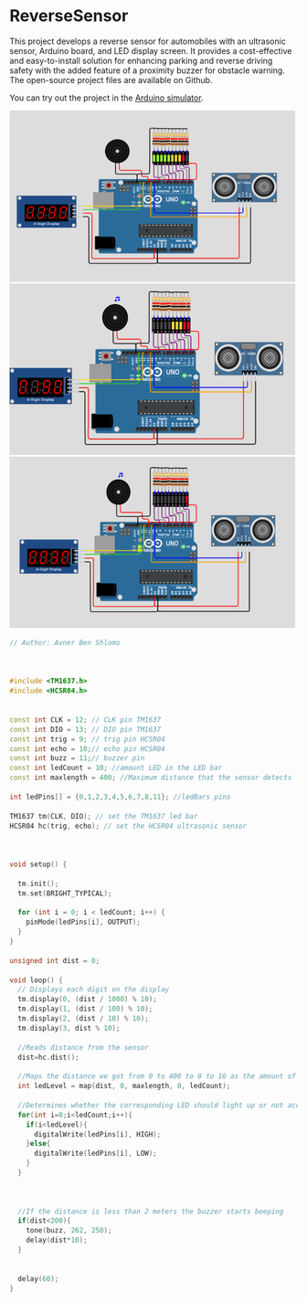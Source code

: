 # ReverseSensor
This project develops a reverse sensor for automobiles with an ultrasonic sensor, Arduino board, and LED display screen. It provides a cost-effective and easy-to-install solution for enhancing parking and reverse driving safety with the added feature of a proximity buzzer for obstacle warning. The open-source project files are available on Github.

You can try out the project in the [Arduino simulator](https://wokwi.com/projects/364343439885255681).


<img src="https://github.com/avner098/ReverseSensor/blob/main/distance%20equal%20to%20390.png" alt="Example Image" width="500" height="300">

<img src="https://github.com/avner098/ReverseSensor/blob/main/distance%20equal%20to%20190.png" alt="Example Image" width="500" height="300">

<img src="https://github.com/avner098/ReverseSensor/blob/main/distance%20equal%20to%2030.png" alt="Example Image" width="500" height="300">



```cpp
// Author: Avner Ben Shlomo



#include <TM1637.h>
#include <HCSR04.h>


const int CLK = 12; // CLK pin TM1637
const int DIO = 13; // DIO pin TM1637
const int trig = 9; // trig pin HCSR04
const int echo = 10;// echo pin HCSR04
const int buzz = 11;// buzzer pin
const int ledCount = 10; //amount LED in the LED bar
const int maxlength = 400; //Maximum distance that the sensor detects

int ledPins[] = {0,1,2,3,4,5,6,7,8,11}; //ledBars pins

TM1637 tm(CLK, DIO); // set the TM1637 led bar
HCSR04 hc(trig, echo); // set the HCSR04 ultrasonic sensor



void setup() {
  
  tm.init();
  tm.set(BRIGHT_TYPICAL);

  for (int i = 0; i < ledCount; i++) {
    pinMode(ledPins[i], OUTPUT); 
  }
}

unsigned int dist = 0;

void loop() {
  // Displays each digit on the display
  tm.display(0, (dist / 1000) % 10);
  tm.display(1, (dist / 100) % 10);
  tm.display(2, (dist / 10) % 10);
  tm.display(3, dist % 10);
  
  //Reads distance from the sensor
  dist=hc.dist();

  //Maps the distance we got from 0 to 400 to 0 to 10 as the amount of leds
  int ledLevel = map(dist, 0, maxlength, 0, ledCount);

  //Determines whether the corresponding LED should light up or not according to the distance
  for(int i=0;i<ledCount;i++){
    if(i<ledLevel){
      digitalWrite(ledPins[i], HIGH);
    }else{
      digitalWrite(ledPins[i], LOW);
    }
  }
 

  
  //If the distance is less than 2 meters the buzzer starts beeping
  if(dist<200){
    tone(buzz, 262, 250);
    delay(dist*10); 
  }
  

  delay(60);
}



